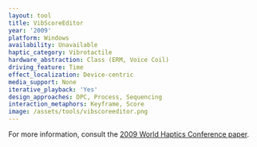 ```yaml
---
layout: tool
title: VibScoreEditor
year: '2009'
platform: Windows
availability: Unavailable
haptic_category: Vibrotactile
hardware_abstraction: Class (ERM, Voice Coil)
driving_feature: Time
effect_localization: Device-centric
media_support: None
iterative_playback: 'Yes'
design_approaches: DPC, Process, Sequencing
interaction_metaphors: Keyframe, Score
image: /assets/tools/vibscoreeditor.png
---
```

For more information, consult the [2009 World Haptics Conference paper](https://doi.org/10.1109/WHC.2009.4810816).
